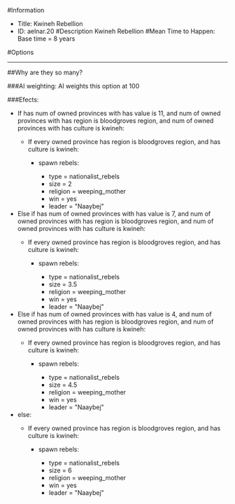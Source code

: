#Information
 - Title: Kwineh Rebellion
 - ID: aelnar.20
#Description
Kwineh Rebellion
#Mean Time to Happen:
Base time = 8 years

#Options

___
##Why are they so many?

###AI weighting:
AI weights this option at 100


###Efects:<ul><li>If has num of owned provinces with has value is 11, and num of owned provinces with has region is bloodgroves region, and num of owned provinces with has culture is kwineh:</li><ul><li>If every owned province has region is bloodgroves region, and  has culture is kwineh:</li><ul><li>spawn rebels:</li><ul><li>type = nationalist_rebels</li><li>size = 2</li><li>religion = weeping_mother</li><li>win = yes</li><li>leader = "Naaybej"</li></ul></ul></ul><li>Else if has num of owned provinces with has value is 7, and num of owned provinces with has region is bloodgroves region, and num of owned provinces with has culture is kwineh:</li><ul><li>If every owned province has region is bloodgroves region, and  has culture is kwineh:</li><ul><li>spawn rebels:</li><ul><li>type = nationalist_rebels</li><li>size = 3.5</li><li>religion = weeping_mother</li><li>win = yes</li><li>leader = "Naaybej"</li></ul></ul></ul><li>Else if has num of owned provinces with has value is 4, and num of owned provinces with has region is bloodgroves region, and num of owned provinces with has culture is kwineh:</li><ul><li>If every owned province has region is bloodgroves region, and  has culture is kwineh:</li><ul><li>spawn rebels:</li><ul><li>type = nationalist_rebels</li><li>size = 4.5</li><li>religion = weeping_mother</li><li>win = yes</li><li>leader = "Naaybej"</li></ul></ul></ul><li>else:</li><ul><li>If every owned province has region is bloodgroves region, and  has culture is kwineh:</li><ul><li>spawn rebels:</li><ul><li>type = nationalist_rebels</li><li>size = 6</li><li>religion = weeping_mother</li><li>win = yes</li><li>leader = "Naaybej"</li></ul></ul></ul></ul>
